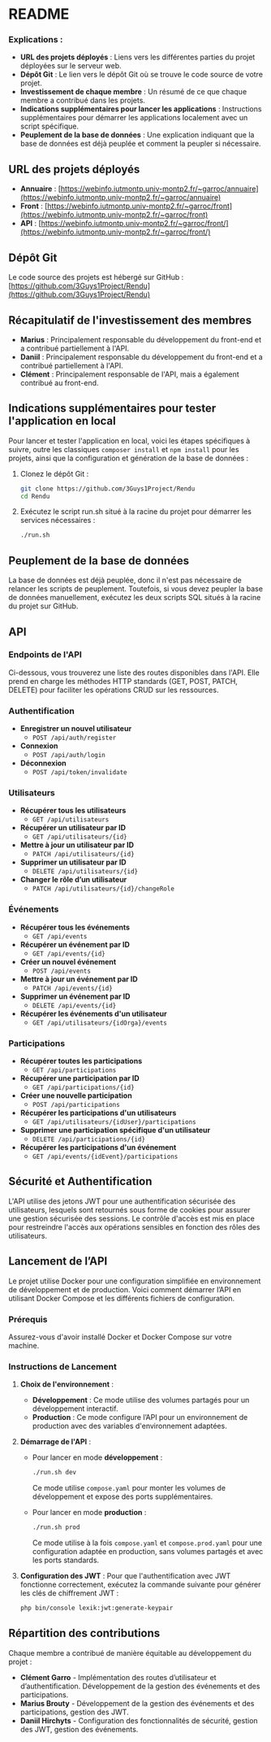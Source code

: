 # README


### Explications :
- **URL des projets déployés** : Liens vers les différentes parties du projet déployées sur le serveur web.
- **Dépôt Git** : Le lien vers le dépôt Git où se trouve le code source de votre projet.
- **Investissement de chaque membre** : Un résumé de ce que chaque membre a contribué dans les projets.
- **Indications supplémentaires pour lancer les applications** : Instructions supplémentaires pour démarrer les applications localement avec un script spécifique.
- **Peuplement de la base de données** : Une explication indiquant que la base de données est déjà peuplée et comment la peupler si nécessaire.

## URL des projets déployés

- **Annuaire** : [https://webinfo.iutmontp.univ-montp2.fr/~garroc/annuaire](https://webinfo.iutmontp.univ-montp2.fr/~garroc/annuaire)
- **Front** : [https://webinfo.iutmontp.univ-montp2.fr/~garroc/front](https://webinfo.iutmontp.univ-montp2.fr/~garroc/front)
- **API** : [https://webinfo.iutmontp.univ-montp2.fr/~garroc/front/](https://webinfo.iutmontp.univ-montp2.fr/~garroc/front/)

## Dépôt Git

Le code source des projets est hébergé sur GitHub :  
[https://github.com/3Guys1Project/Rendu](https://github.com/3Guys1Project/Rendu)

## Récapitulatif de l'investissement des membres

- **Marius** : Principalement responsable du développement du front-end et a contribué partiellement à l'API.
- **Daniil** : Principalement responsable du développement du front-end et a contribué partiellement à l'API.
- **Clément** : Principalement responsable de l'API, mais a également contribué au front-end.

## Indications supplémentaires pour tester l'application en local

Pour lancer et tester l'application en local, voici les étapes spécifiques à suivre, outre les classiques `composer install` et `npm install` pour les projets, ainsi que la configuration et génération de la base de données :

1. Clonez le dépôt Git :
   ```bash
   git clone https://github.com/3Guys1Project/Rendu
   cd Rendu
    ```
2. Exécutez le script run.sh situé à la racine du projet pour démarrer les services nécessaires :
    ```bash
    ./run.sh
    ```
   
## Peuplement de la base de données

La base de données est déjà peuplée, donc il n'est pas nécessaire de relancer les scripts de peuplement. Toutefois, si vous devez peupler la base de données manuellement, exécutez les deux scripts SQL situés à la racine du projet sur GitHub.


## API

### Endpoints de l'API

Ci-dessous, vous trouverez une liste des routes disponibles dans l'API. Elle prend en charge les méthodes HTTP standards (GET, POST, PATCH, DELETE) pour faciliter les opérations CRUD sur les ressources.

### Authentification

- **Enregistrer un nouvel utilisateur**
    - `POST /api/auth/register`
- **Connexion**
    - `POST /api/auth/login`
- **Déconnexion**
    - `POST /api/token/invalidate`

### Utilisateurs

- **Récupérer tous les utilisateurs**
    - `GET /api/utilisateurs`
- **Récupérer un utilisateur par ID**
    - `GET /api/utilisateurs/{id}`
- **Mettre à jour un utilisateur par ID**
    - `PATCH /api/utilisateurs/{id}`
- **Supprimer un utilisateur par ID**
    - `DELETE /api/utilisateurs/{id}`
- **Changer le rôle d’un utilisateur**
    - `PATCH /api/utilisateurs/{id}/changeRole`

### Événements

- **Récupérer tous les événements**
    - `GET /api/events`
- **Récupérer un événement par ID**
    - `GET /api/events/{id}`
- **Créer un nouvel événement**
    - `POST /api/events`
- **Mettre à jour un événement par ID**
    - `PATCH /api/events/{id}`
- **Supprimer un événement par ID**
    - `DELETE /api/events/{id}`
- **Récupérer les événements d'un utilisateur**
    - `GET /api/utilisateurs/{idOrga}/events`

### Participations

- **Récupérer toutes les participations**
    - `GET /api/participations`
- **Récupérer une participation par ID**
    - `GET /api/participations/{id}`
- **Créer une nouvelle participation**
    - `POST /api/participations`
- **Récupérer les participations d'un utilisateurs**
    - `GET /api/utilisateurs/{idUser}/participations`
- **Supprimer une participation spécifique d'un utilisateur**
    - `DELETE /api/participations/{id}`
- **Récupérer les participations d'un événement**
    - `GET /api/events/{idEvent}/participations`

## Sécurité et Authentification

L'API utilise des jetons JWT pour une authentification sécurisée des utilisateurs, lesquels sont retournés sous forme de cookies pour assurer une gestion sécurisée des sessions. Le contrôle d'accès est mis en place pour restreindre l'accès aux opérations sensibles en fonction des rôles des utilisateurs.

## Lancement de l’API

Le projet utilise Docker pour une configuration simplifiée en environnement de développement et de production. Voici comment démarrer l’API en utilisant Docker Compose et les différents fichiers de configuration.

### Prérequis

Assurez-vous d'avoir installé Docker et Docker Compose sur votre machine.

### Instructions de Lancement

1. **Choix de l'environnement** :
    - **Développement** : Ce mode utilise des volumes partagés pour un développement interactif.
    - **Production** : Ce mode configure l’API pour un environnement de production avec des variables d'environnement adaptées.

2. **Démarrage de l'API** :
    - Pour lancer en mode **développement** :
      ```bash
      ./run.sh dev
      ```
      Ce mode utilise `compose.yaml` pour monter les volumes de développement et expose des ports supplémentaires.

    - Pour lancer en mode **production** :
      ```bash
      ./run.sh prod
      ```
      Ce mode utilise à la fois `compose.yaml` et `compose.prod.yaml` pour une configuration adaptée en production, sans volumes partagés et avec les ports standards.

3. **Configuration des JWT** :
   Pour que l'authentification avec JWT fonctionne correctement, exécutez la commande suivante pour générer les clés de chiffrement JWT :
   ```bash
   php bin/console lexik:jwt:generate-keypair


## Répartition des contributions

Chaque membre a contribué de manière équitable au développement du projet :

- **Clément Garro** - Implémentation des routes d’utilisateur et d’authentification. Développement de la gestion des
  événements et des participations.
- **Marius Brouty** - Développement de la gestion des événements et des participations, gestion des JWT.
- **Daniil Hirchyts** - Configuration des fonctionnalités de sécurité, gestion des JWT, gestion des événements.